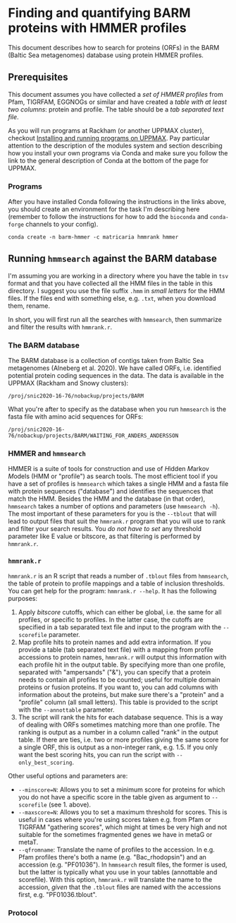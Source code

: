 # Finding and quantifying BARM proteins with HMMER profiles

This document describes how to search for proteins (ORFs) in the BARM (Baltic Sea metagenomes)
database using protein HMMER profiles.

## Prerequisites

This document assumes you have collected a *set of HMMER profiles* from Pfam, TIGRFAM, EGGNOGs or
similar and have created a *table with at least two columns*: protein and profile.
The table should be a *tab separated text file*.

As you will run programs at Rackham (or another UPPMAX cluster), checkout [Installing and running
programs on UPPMAX](detail-docs/running_programs_on_uppmax.md).
Pay particular attention to the description of the modules system and section describing how you
install your own programs via Conda and make sure you follow the link to the general description of
Conda at the bottom of the page for UPPMAX.

### Programs

After you have installed Conda following the instructions in the links above, you should create an
environment for the task I'm describing here (remember to follow the instructions for how to add
the `bioconda` and `conda-forge` channels to your config).

```
conda create -n barm-hmmer -c matricaria hmmrank hmmer
```

## Running `hmmsearch` against the BARM database

I'm assuming you are working in a directory where you have the table in `tsv` format and that you
have collected all the HMM files in the table in this directory.
I suggest you use the file suffix `.hmm` in *small letters* for the HMM files.
If the files end with something else, e.g. `.txt`, when you download them, rename.

In short, you will first run all the searches with `hmmsearch`, then summarize and filter the 
results with `hmmrank.r`.

### The BARM database

The BARM database is a collection of contigs taken from Baltic Sea metagenomes (Alneberg et al.
2020). 
We have called ORFs, i.e. identified potential protein coding sequences in the data.
The data is available in the UPPMAX (Rackham and Snowy clusters):

```
/proj/snic2020-16-76/nobackup/projects/BARM
```

What you're after to specify as the database when you run `hmmsearch` is the fasta file with amino
acid sequences for ORFs:

```
/proj/snic2020-16-76/nobackup/projects/BARM/WAITING_FOR_ANDERS_ANDERSSON
```

### HMMER and `hmmsearch`

HMMER is a suite of tools for construction and use of *H*idden *M*arkov *M*odels (HMM or "profile") 
as search tools.
The most efficient tool if you have a set of profiles is `hmmsearch` which takes a single HMM and a
fasta file with protein sequences ("database") and identifies the sequences that match the HMM.
Besides the HMM and the database (in that order), `hmmsearch` takes a number of options and
parameters (use `hmmsearch -h`).
The most important of these parameters for you is the `--tblout` that will lead to output files that
suit the `hmmrank.r` program that you will use to rank and filter your search results.
You *do not have to set* any threshold parameter like E value or bitscore, as that filtering is
performed by `hmmrank.r`.

### `hmmrank.r`

`hmmrank.r` is an R script that reads a number of `.tblout` files from `hmmsearch`, the table of
protein to profile mappings and a table of inclusion thresholds.
You can get help for the program: `hmmrank.r --help`.
It has the following purposes:

1. Apply *bitscore* cutoffs, which can either be global, i.e. the same for all profiles, or specific
   to profiles.
   In the latter case, the cutoffs are specified in a tab separated text file and input to the
   program with the `--scorefile` parameter.
2. Map profile hits to protein names and add extra information. 
   If you provide a table (tab separated text file) with a mapping from profile accessions to
   protein names, `hmmrank.r` will output this information with each profile hit in the output
   table.
   By specifying more than one profile, separated with "ampersands" ("&"), you can specify that a
   protein needs to contain all profiles to be counted; useful for multiple domain proteins or
   fusion proteins.
   If you want to, you can add columns with information about the proteins, but make sure there's a
   "protein" and a "profile" column (all small letters).
   This table is provided to the script with the `--annottable` parameter.
3. The script will rank the hits for each database sequence.
   This is a way of dealing with ORFs sometimes matching more than one profile.
   The ranking is output as a number in a column called "rank" in the output table.
   If there are ties, i.e. two or more profiles giving the same score for a single ORF, this is
   output as a non-integer rank, e.g. 1.5.
   If you only want the best scoring hits, you can run the script with `--only_best_scoring`.

Other useful options and parameters are:

* `--minscore=N`: Allows you to set a minimum score for proteins for which you do not have a specific
  score in the table given as argument to `--scorefile` (see 1. above).
* `--maxscore=N`: Allows you to set a maximum threshold for scores.
  This is useful in cases where you're using scores taken e.g. from Pfam or TIGRFAM "gathering
  scores", which might at times be very high and not suitable for the sometimes fragmented genes we
  have in metaG or metaT.
* `--qfromname`: Translate the name of profiles to the accession.
  In e.g. Pfam profiles there's both a name (e.g. "Bac_rhodopsin") and an accession (e.g.
  "PF01036").
  In `hmmsearch` result files, the former is used, but the latter is typically what you use in your
  tables (annottable and scorefile).
  With this option, `hmmrank.r` will translate the name to the accession, *given* that the `.tblout`
  files are named with the accessions first, e.g. "PF01036.tblout".

### Protocol
